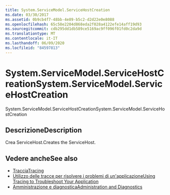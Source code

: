```yaml
---
title: System.ServiceModel.ServiceHostCreation
ms.date: 03/30/2017
ms.assetid: 0b9cb4f7-48bb-4e89-b5c2-d2d22e0e8088
ms.openlocfilehash: 65c58e2204d868eda2f028a4122efe14aff19d93
ms.sourcegitcommit: cdb295dd1db589ce5169ac9ff096f01fd0c2da9d
ms.translationtype: MT
ms.contentlocale: it-IT
ms.lasthandoff: 06/09/2020
ms.locfileid: "84597813"
---
```

# <a name="systemservicemodelservicehostcreation"></a><span data-ttu-id="438e5-102">System.ServiceModel.ServiceHostCreation</span><span class="sxs-lookup"><span data-stu-id="438e5-102">System.ServiceModel.ServiceHostCreation</span></span>
<span data-ttu-id="438e5-103">System.ServiceModel.ServiceHostCreation</span><span class="sxs-lookup"><span data-stu-id="438e5-103">System.ServiceModel.ServiceHostCreation</span></span>  
  
## <a name="description"></a><span data-ttu-id="438e5-104">Descrizione</span><span class="sxs-lookup"><span data-stu-id="438e5-104">Description</span></span>  
 <span data-ttu-id="438e5-105">Crea ServiceHost.</span><span class="sxs-lookup"><span data-stu-id="438e5-105">Creates the ServiceHost.</span></span>  
  
## <a name="see-also"></a><span data-ttu-id="438e5-106">Vedere anche</span><span class="sxs-lookup"><span data-stu-id="438e5-106">See also</span></span>

- [<span data-ttu-id="438e5-107">Traccia</span><span class="sxs-lookup"><span data-stu-id="438e5-107">Tracing</span></span>](index.md)
- [<span data-ttu-id="438e5-108">Utilizzo delle tracce per risolvere i problemi di un'applicazione</span><span class="sxs-lookup"><span data-stu-id="438e5-108">Using Tracing to Troubleshoot Your Application</span></span>](using-tracing-to-troubleshoot-your-application.md)
- [<span data-ttu-id="438e5-109">Amministrazione e diagnostica</span><span class="sxs-lookup"><span data-stu-id="438e5-109">Administration and Diagnostics</span></span>](../index.md)
